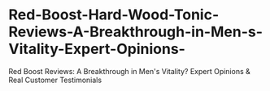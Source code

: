 # Red-Boost-Hard-Wood-Tonic-Reviews-A-Breakthrough-in-Men-s-Vitality-Expert-Opinions-
Red Boost Reviews: A Breakthrough in Men's Vitality? Expert Opinions &amp; Real Customer Testimonials
